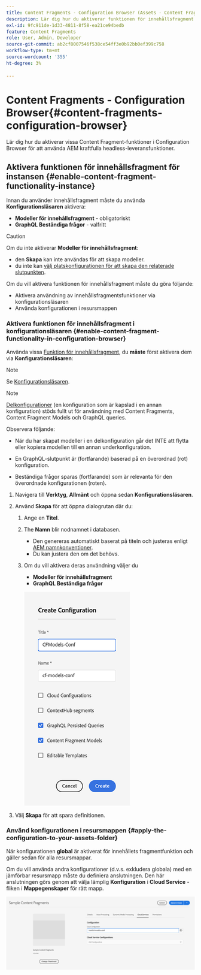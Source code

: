 ```yaml
---
title: Content Fragments - Configuration Browser (Assets - Content Fragments)
description: Lär dig hur du aktiverar funktionen för innehållsfragment i konfigurationsläsaren.
exl-id: 9fc911de-1d33-4811-8f58-ea21ce94bedb
feature: Content Fragments
role: User, Admin, Developer
source-git-commit: ab2cf8007546f538ce54ff3e0b92bb0ef399c758
workflow-type: tm+mt
source-wordcount: '355'
ht-degree: 3%

---
```


# Content Fragments - Configuration Browser{#content-fragments-configuration-browser}

Lär dig hur du aktiverar vissa Content Fragment-funktioner i Configuration Browser för att använda AEM kraftfulla headless-leveransfunktioner.

## Aktivera funktionen för innehållsfragment för instansen {#enable-content-fragment-functionality-instance}

Innan du använder innehållsfragment måste du använda **Konfigurationsläsaren** aktivera:

* **Modeller för innehållsfragment** - obligatoriskt
* **GraphQL Beständiga frågor** - valfritt

>[!CAUTION]
>
>Om du inte aktiverar **Modeller för innehållsfragment**:
>
>* den **Skapa** kan inte användas för att skapa modeller.
>* du inte kan [välj platskonfigurationen för att skapa den relaterade slutpunkten](/help/headless/graphql-api/graphql-endpoint.md).

Om du vill aktivera funktionen för innehållsfragment måste du göra följande:

* Aktivera användning av innehållsfragmentsfunktioner via konfigurationsläsaren
* Använda konfigurationen i resursmappen

### Aktivera funktionen för innehållsfragment i konfigurationsläsaren {#enable-content-fragment-functionality-in-configuration-browser}

Använda vissa [Funktion för innehållsfragment](#creating-a-content-fragment-model), du **måste** först aktivera dem via **Konfigurationsläsaren**:

>[!NOTE]
>
>Se [Konfigurationsläsaren](/help/implementing/developing/introduction/configurations.md#using-configuration-browser).

>[!NOTE]
>
>[Delkonfigurationer](/help/implementing/developing/introduction/configurations.md#configuration-resolution) (en konfiguration som är kapslad i en annan konfiguration) stöds fullt ut för användning med Content Fragments, Content Fragment Models och GraphQL queries.
>
>Observera följande:
>
>
>* När du har skapat modeller i en delkonfiguration går det INTE att flytta eller kopiera modellen till en annan underkonfiguration.
>
>* En GraphQL-slutpunkt är (fortfarande) baserad på en överordnad (rot) konfiguration.
>
>* Beständiga frågor sparas (fortfarande) som är relevanta för den överordnade konfigurationen (roten).


1. Navigera till **Verktyg**, **Allmänt** och öppna sedan **Konfigurationsläsaren**.

1. Använd **Skapa** för att öppna dialogrutan där du:

   1. Ange en **Titel**.
   1. The **Namn** blir nodnamnet i databasen.
      * Den genereras automatiskt baserat på titeln och justeras enligt [AEM namnkonventioner](/help/implementing/developing/introduction/naming-conventions.md).
      * Du kan justera den om det behövs.
   1. Om du vill aktivera deras användning väljer du
      * **Modeller för innehållsfragment**
      * **GraphQL Beständiga frågor**

      ![Definiera konfiguration](assets/cfm-conf-01.png)

1. Välj **Skapa** för att spara definitionen.

<!-- 1. Select the location appropriate to your website. -->

### Använd konfigurationen i resursmappen {#apply-the-configuration-to-your-assets-folder}

När konfigurationen **global** är aktiverat för innehållets fragmentfunktion och gäller sedan för alla resursmappar.

Om du vill använda andra konfigurationer (d.v.s. exkludera globala) med en jämförbar resursmapp måste du definiera anslutningen. Den här anslutningen görs genom att välja lämplig **Konfiguration** i **Cloud Service** -fliken i **Mappegenskaper** för rätt mapp.

![Använd konfiguration](assets/cfm-conf-02.png)
